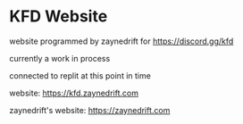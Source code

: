 # KFD Website

website programmed by zaynedrift for https://discord.gg/kfd

currently a work in process

connected to replit at this point in time







website: https://kfd.zaynedrift.com

zaynedrift's website: https://zaynedrift.com
